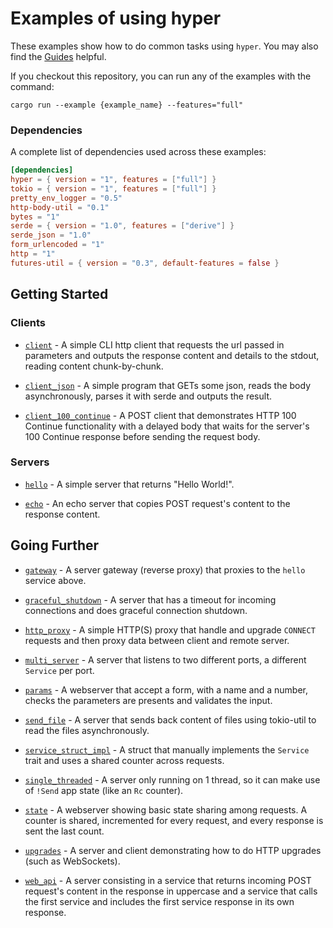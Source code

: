 # Examples of using hyper

These examples show how to do common tasks using `hyper`. You may also find the [Guides](https://hyper.rs/guides/1/) helpful.

If you checkout this repository, you can run any of the examples with the command:

 `cargo run --example {example_name} --features="full"`

### Dependencies

A complete list of dependencies used across these examples:

```toml
[dependencies]
hyper = { version = "1", features = ["full"] }
tokio = { version = "1", features = ["full"] }
pretty_env_logger = "0.5"
http-body-util = "0.1"
bytes = "1"
serde = { version = "1.0", features = ["derive"] }
serde_json = "1.0"
form_urlencoded = "1"
http = "1"
futures-util = { version = "0.3", default-features = false }
```

## Getting Started

### Clients

* [`client`](client.rs) - A simple CLI http client that requests the url passed in parameters and outputs the response content and details to the stdout, reading content chunk-by-chunk.

* [`client_json`](client_json.rs) - A simple program that GETs some json, reads the body asynchronously, parses it with serde and outputs the result.

* [`client_100_continue`](client_100_continue.rs) - A POST client that demonstrates HTTP 100 Continue functionality with a delayed body that waits for the server's 100 Continue response before sending the request body.

### Servers

* [`hello`](hello.rs) - A simple server that returns "Hello World!".

* [`echo`](echo.rs) - An echo server that copies POST request's content to the response content.

## Going Further

* [`gateway`](gateway.rs) - A server gateway (reverse proxy) that proxies to the `hello` service above.

* [`graceful_shutdown`](graceful_shutdown.rs) - A server that has a timeout for incoming connections and does graceful connection shutdown.

* [`http_proxy`](http_proxy.rs) - A simple HTTP(S) proxy that handle and upgrade `CONNECT` requests and then proxy data between client and remote server.

* [`multi_server`](multi_server.rs) - A server that listens to two different ports, a different `Service` per port.

* [`params`](params.rs) - A webserver that accept a form, with a name and a number, checks the parameters are presents and validates the input.

* [`send_file`](send_file.rs) - A server that sends back content of files using tokio-util to read the files asynchronously.

* [`service_struct_impl`](service_struct_impl.rs) - A struct that manually implements the `Service` trait and uses a shared counter across requests.

* [`single_threaded`](single_threaded.rs) - A server only running on 1 thread, so it can make use of `!Send` app state (like an `Rc` counter).

* [`state`](state.rs) - A webserver showing basic state sharing among requests. A counter is shared, incremented for every request, and every response is sent the last count.

* [`upgrades`](upgrades.rs) - A server and client demonstrating how to do HTTP upgrades (such as WebSockets).

* [`web_api`](web_api.rs) - A server consisting in a service that returns incoming POST request's content in the response in uppercase and a service that calls the first service and includes the first service response in its own response.
